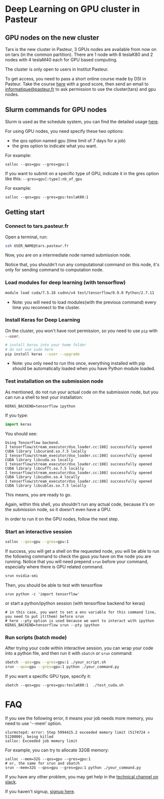 # Deep Learning on GPU cluster in Pasteur

## GPU nodes on the new cluster
Tars is the new cluster in Pasteur, 3 GPUs nodes are available from now on on tars (in the common partition). There are 1 node with 8 teslaK80 and 2 nodes with 4 teslaM40 each for GPU based computing.

The cluster is only open to users in Institut Pasteur.

To get access, you need to pass a short online course made by DSI in Pasteur. Take the course [here](https://moocs.pasteur.fr/courses/Institut_Pasteur/DSI_01/1/about) with a good score, then send an email to informatique@pasteur.fr to ask permission to use the cluster(tars) and gpu nodes. 

## Slurm commands for GPU nodes
Slurm is used as the schedule system, you can find the detailed usage [here](http://slurm.schedmd.com/).

For using GPU nodes, you need specify these two options:
* the qos option named gpu (time limit of 7 days for a job)
* the gres option to indicate what you want.

For example:
```
salloc --qos=gpu --gres=gpu:1
```

If you want to submit on a specific type of GPU, indicate it in the gres option like this: `--gres=gpu[:type]:nb_of_gpu`

For example:
```
salloc --qos=gpu --gres=gpu:teslaK80:1
```
## Getting start
### Connect to tars.pasteur.fr
Open a terminal, run:
```bash
ssh USER_NAME@tars.pasteur.fr
```
Now, you are on a intermediate node named submission node.

Notice that, you shouldn't run any computational command on this node, it's only for sending command to computation node.

### Load modules for deep learning (with tensorflow)
```bash
module load cuda/7.5.18 cudnn/v4 test/tensorflow/0.9.0 Python/2.7.11
```
* Note: you will need to load modules(with the previous command) every time you reconnect to the cluster.

### Install Keras for Deep Learning
On the cluster, you won't have root permission, so you need to use `pip` with `--user`.
```bash
# install keras into your home folder
# do not use sudo here
pip install keras --user --upgrade
```
* Note: you only need to run this once, everything installed with pip should be automatically loaded when you have Python module loaded.

### Test installation on the submission node
As mentioned, do not run your actual code on the submission node, but you can run a shell to test your installation:
```
KERAS_BACKEND=tensorflow ipython
```
If you type:
```python
import keras
```
You should see:
```
Using TensorFlow backend.
I tensorflow/stream_executor/dso_loader.cc:108] successfully opened CUDA library libcurand.so.7.5 locally
I tensorflow/stream_executor/dso_loader.cc:108] successfully opened CUDA library libcuda.so locally
I tensorflow/stream_executor/dso_loader.cc:108] successfully opened CUDA library libcufft.so.7.5 locally
I tensorflow/stream_executor/dso_loader.cc:108] successfully opened CUDA library libcudnn.so.4 locally
I tensorflow/stream_executor/dso_loader.cc:108] successfully opened CUDA library libcublas.so.7.5 locally
```
This means, you are ready to go.

Again, within this shell, you shouldn't run any actual code, because it's on the submission node, so it doesn't even have a GPU.

In order to run it on the GPU nodes, follow the next step.

### Start an interactive session
```bash
salloc --qos=gpu --gres=gpu:1
```
If success, you will get a shell on the requested node, you will be able to run the following command to check the gpus you have on the node you are running.
Notice that you will need prepend `srun` before your command, especially where there is GPU related command.
```bash
srun nvidia-smi
```
Then, you should be able to test with tensorflow
```
srun python -c 'import tensorflow'
```
or start a python/ipython session (with tensorflow backend for keras)
```
# in this case, you want to set a env variable for this command line, you need to put it(them) before srun
# here --pty option is used because we want to interact with ipython
KERAS_BACKEND=tensorflow srun --pty ipython
```

### Run scripts (batch mode)
After trying your code within interactive session, you can wrap your code into a python file, and then run it with `sbatch` or `srun` command:
```bash
sbatch --qos=gpu --gres=gpu:1 ./your_script.sh
srun --qos=gpu --gres=gpu:1 python ./your_command.py
```
If you want a specific GPU type, specify it:
```
sbatch --qos=gpu --gres=gpu:teslaK80:1  ./test_cuda.sh
```
# FAQ

If you see the following error, it means your job needs more memory, you need to use '--mem' option.
```
slurmstepd: error: Step 5994415.2 exceeded memory limit (5174724 > 5120000), being killed
salloc: Exceeded job memory limit
```
For example, you can try to allocate 32GB memory:
```
salloc --mem=32G --qos=gpu --gres=gpu:1
# or, the same for srun and sbatch
srun --mem=32G --qos=gpu --gres=gpu:1 python ./your_command.py
```

If you have any other problem, you may get help in the [technical channel on slack](https://deeplearningclub.slack.com/messages/technical).

If you haven't signup, [signup here](https://deeplearningclub.slack.com/signup).


